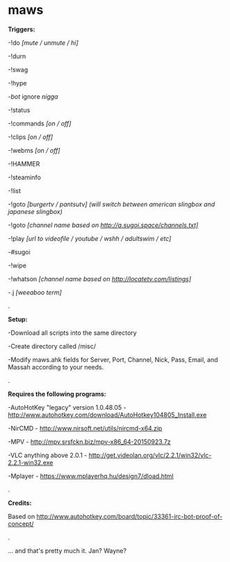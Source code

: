 # maws

**Triggers:**

-!do *[mute / unmute / hi]*

-!durn

-!swag

-!hype

-*bot* ignore *nigga*

-!status

-!commands *[on / off]*

-!clips *[on / off]*

-!webms *[on / off]*

-!HAMMER

-!steaminfo

-!list

-!goto *[burgertv / pantsutv] \(will switch between american slingbox and japanese slingbox\)*

-!goto *[channel name based on http://a.sugoi.space/channels.txt]*

-!play *[url to videofile / youtube / wshh / adultswim / etc]*

-#sugoi

-!wipe

-!whatson *[channel name based on http://locatetv.com/listings]*

-.j *[weeaboo term]*

.

**Setup:**

-Download all scripts into the same directory

-Create directory called /misc/

-Modify maws.ahk fields for Server, Port, Channel, Nick, Pass, Email, and Massah according to your needs.

.

**Requires the following programs:**

-AutoHotKey "legacy" version 1.0.48.05 - http://www.autohotkey.com/download/AutoHotkey104805_Install.exe

-NirCMD - http://www.nirsoft.net/utils/nircmd-x64.zip

-MPV - http://mpv.srsfckn.biz/mpv-x86_64-20150923.7z

-VLC anything above 2.0.1 - http://get.videolan.org/vlc/2.2.1/win32/vlc-2.2.1-win32.exe

-Mplayer - https://www.mplayerhq.hu/design7/dload.html

.

**Credits:**

Based on http://www.autohotkey.com/board/topic/33361-irc-bot-proof-of-concept/

.

... and that's pretty much it. Jan? Wayne?
